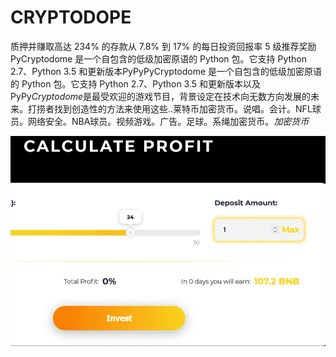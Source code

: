 # CRYPTODOPE

质押并赚取高达 234% 的存款从 7.8% 到 17% 的每日投资回报率 5 级推荐奖励PyCryptodome 是一个自包含的低级加密原语的 Python 包。它支持 Python 2.7、Python 3.5 和更新版本PyPyPyCryptodome 是一个自包含的低级加密原语的 Python 包。它支持 Python 2.7、Python 3.5 和更新版本以及 PyPy*Cryptodome*是最受欢迎的游戏节目，背景设定在技术向无数方向发展的未来。打捞者找到创造性的方法来使用这些..莱特币加密货币。说唱。会计。NFL球员。网络安全。NBA球员。视频游戏。广告。足球。系绳加密货币。*加密货币*

![1](1.png)

